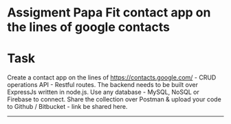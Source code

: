 # Assigment Papa Fit contact app on the lines of google contacts



# Task

Create a contact app on the lines of https://contacts.google.com/ - CRUD operations API - Restful routes.
The backend needs to be built over ExpressJs written in node.js.
Use any database - MySQL, NoSQL or Firebase to connect.
Share the collection over Postman & upload your code to Github / Bitbucket - link be shared here.


***

